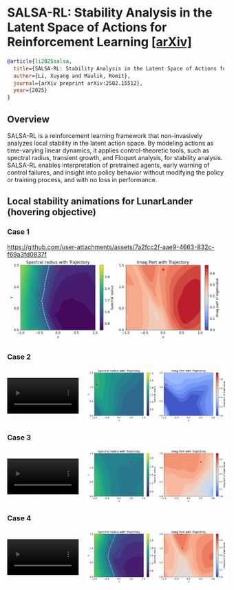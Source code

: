 # SALSA-RL: Stability Analysis in the Latent Space of Actions for Reinforcement Learning [[arXiv]](https://arxiv.org/abs/2502.15512)

```BibTex
@article{li2025salsa,
  title={SALSA-RL: Stability Analysis in the Latent Space of Actions for Reinforcement Learning},
  author={Li, Xuyang and Maulik, Romit},
  journal={arXiv preprint arXiv:2502.15512},
  year={2025}
}
```

## Overview
SALSA-RL is a reinforcement learning framework that non-invasively analyzes local stability in the latent action space. By modeling actions as time-varying linear dynamics, it applies control-theoretic tools, such as spectral radius, transient growth, and Floquet analysis, for stability analysis. SALSA-RL enables interpretation of pretrained agents, early warning of control failures, and insight into policy behavior without modifying the policy or training process, and with no loss in performance.


## Local stability animations for LunarLander (hovering objective)
### Case 1
https://github.com/user-attachments/assets/7a2fcc2f-aae9-4663-832c-f69a3fd0837f
<img src="assets/animation-case-1.gif" width="600"/>

### Case 2
<div style="display: flex; align-items: center; gap: 1rem;">
  <video width="33%" controls>
    <source src="assets/video-case-2.mp4" type="video/mp4">
    Your browser does not support the video tag.
  </video>
  <img src="assets/animation-case-2.gif" style="width: 66%;">
</div>

### Case 3
<div style="display: flex; align-items: center; gap: 1rem;">
  <video width="33%" controls>
    <source src="assets/video-case-3.mp4" type="video/mp4">
    Your browser does not support the video tag.
  </video>
  <img src="assets/animation-case-3.gif" style="width: 66%;">
</div>

### Case 4
<div style="display: flex; align-items: center; gap: 1rem;">
  <video width="33%" controls>
    <source src="assets/video-case-4.mp4" type="video/mp4">
    Your browser does not support the video tag.
  </video>
  <img src="assets/animation-case-4.gif" style="width: 66%;">
</div>

